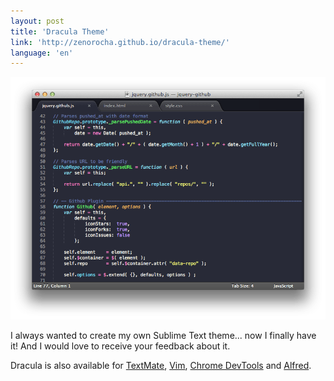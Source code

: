 ```yaml
---
layout: post
title: 'Dracula Theme'
link: 'http://zenorocha.github.io/dracula-theme/'
language: 'en'
---
```


<p><img src="/assets/img/posts/dracula-sublime.png" alt="Dracula Demo" style="padding: 0; border: none !important; background:none;"></p>

I always wanted to create my own Sublime Text theme... now I finally have it! And I would love to
receive your feedback about it.

Dracula is also available for [TextMate](http://macromates.com/),
[Vim](http://www.vim.org/), [Chrome DevTools](https://developers.google.com/chrome-developer-tools/)
and [Alfred](http://www.alfredapp.com/).